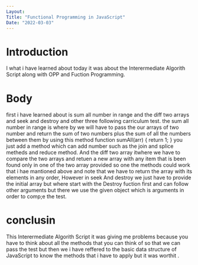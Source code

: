 ```yaml
---
Layout:
Title: "Functional Programming in JavaScript"
Date: "2022-03-03"
---
```


# Introduction

I what i have learned about today it was about the Interermediate Algorith Script along with OPP and Fuction Programming.

# Body

first i have learned about is sum all number in range and the diff two arrays and seek and destroy and other three following carriculum test.
the sum all number in range is where by we will have to pass the our arrays of two number and return the sum of two numbers plus the sum of all the numbers between them by using this method 
function sumAll(arr) {
  return 1;
}
you just add a method which can add number such as the join and splice metheds and  reduce method.
And the diff two array itwhere we have to compare the two arrays and retuen a new array with any item that is been found only in one of the two array provided so one the methods could work that i hae mantioned above and note that we have to return the array with its elements in any order, However in seek And destroy we just have to provide the initial array but where start with the Destroy fuction first and can follow other arguments but there we use the given object which is arguments in order to comp;e the test.

# conclusin 

This Interermediate Algorith Script it was giving me problems because you have to think about all the methods that you can  think of so that we can pass the test but then we i have reffered to the basic data structure of JavaScript to know the methods that i have to apply but it was worthit .

